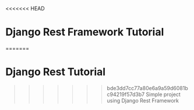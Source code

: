 <<<<<<< HEAD
# Django Rest Framework Tutorial

=======
# Django Rest Tutorial
>>>>>>> bde3dd7cc77a80e6a9a59d6081bc94219f57d3b7
Simple project using Django Rest Framework